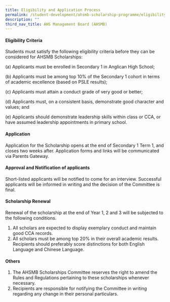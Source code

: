 ```yaml
---
title: Eligibility and Application Process
permalink: /student-development/ahsmb-scholarship-programme/eligibility-and-application-process/
description: ""
third_nav_title: AHS Management Board (AHSMB)
---
```

#### Eligibility Criteria
Students must satisfy the following eligibility criteria before they can be considered for AHSMB Scholarships:

(a)    Applicants must be enrolled in Secondary 1 in Anglican High School;

(b)    Applicants must be among top 10% of the Secondary 1 cohort in terms of academic excellence (based on PSLE results);

(c)    Applicants must attain a conduct grade of very good or better;

(d)    Applicants must, on a consistent basis, demonstrate good character and values; and

(e)   Applicants should demonstrate leadership skills within class or CCA, or have assumed leadership appointments in primary school.

#### Application

Application for the Scholarship opens at the end of Secondary 1 Term 1, and closes two weeks after. Application forms and links will be communicated via Parents Gateway.

#### Approval and Notification of applicants
Short-listed applicants will be notified to come for an interview. Successful applicants will be informed in writing and the decision of the Committee is final.

#### Scholarship Renewal
Renewal of the scholarship at the end of Year 1, 2 and 3 will be subjected to the following conditions.
1.  All scholars are expected to display exemplary conduct and maintain good CCA records.
2.  All scholars must be among top 20% in their overall academic results. Recipients should preferably score distinctions for both English Language and Chinese Language.

#### Others
1. The AHSMB Scholarships Committee reserves the right to amend the Rules and Regulations pertaining to these scholarships whenever necessary.
2. Recipients are responsible for notifying the Committee in writing regarding any change in their personal particulars.